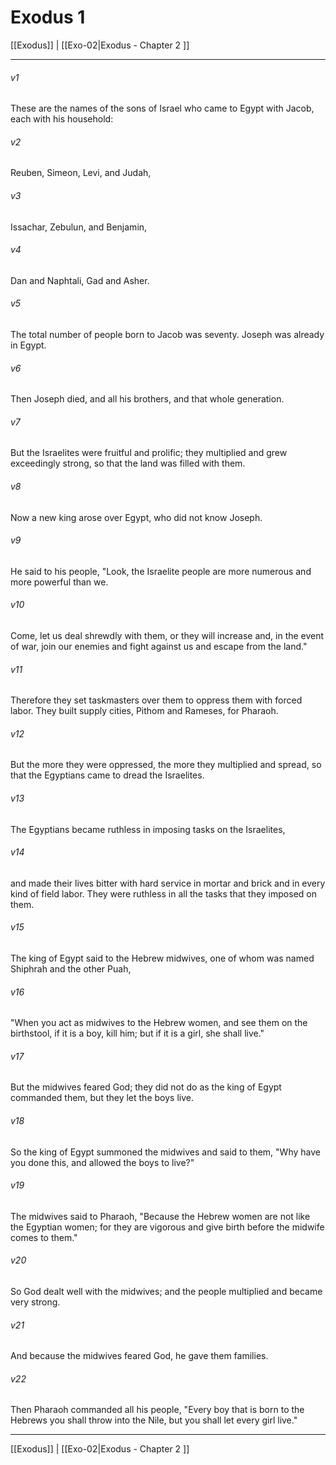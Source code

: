 # Exodus 1

[[Exodus]] | [[Exo-02|Exodus - Chapter 2 ]]
***

###### v1
These are the names of the sons of Israel who came to Egypt with Jacob, each with his household:
###### v2
Reuben, Simeon, Levi, and Judah,
###### v3
Issachar, Zebulun, and Benjamin,
###### v4
Dan and Naphtali, Gad and Asher.
###### v5
The total number of people born to Jacob was seventy. Joseph was already in Egypt.
###### v6
Then Joseph died, and all his brothers, and that whole generation.
###### v7
But the Israelites were fruitful and prolific; they multiplied and grew exceedingly strong, so that the land was filled with them.
###### v8
Now a new king arose over Egypt, who did not know Joseph.
###### v9
He said to his people, "Look, the Israelite people are more numerous and more powerful than we.
###### v10
Come, let us deal shrewdly with them, or they will increase and, in the event of war, join our enemies and fight against us and escape from the land."
###### v11
Therefore they set taskmasters over them to oppress them with forced labor. They built supply cities, Pithom and Rameses, for Pharaoh.
###### v12
But the more they were oppressed, the more they multiplied and spread, so that the Egyptians came to dread the Israelites.
###### v13
The Egyptians became ruthless in imposing tasks on the Israelites,
###### v14
and made their lives bitter with hard service in mortar and brick and in every kind of field labor. They were ruthless in all the tasks that they imposed on them.
###### v15
The king of Egypt said to the Hebrew midwives, one of whom was named Shiphrah and the other Puah,
###### v16
"When you act as midwives to the Hebrew women, and see them on the birthstool, if it is a boy, kill him; but if it is a girl, she shall live."
###### v17
But the midwives feared God; they did not do as the king of Egypt commanded them, but they let the boys live.
###### v18
So the king of Egypt summoned the midwives and said to them, "Why have you done this, and allowed the boys to live?"
###### v19
The midwives said to Pharaoh, "Because the Hebrew women are not like the Egyptian women; for they are vigorous and give birth before the midwife comes to them."
###### v20
So God dealt well with the midwives; and the people multiplied and became very strong.
###### v21
And because the midwives feared God, he gave them families.
###### v22
Then Pharaoh commanded all his people, "Every boy that is born to the Hebrews you shall throw into the Nile, but you shall let every girl live."

***

[[Exodus]] | [[Exo-02|Exodus - Chapter 2 ]]
